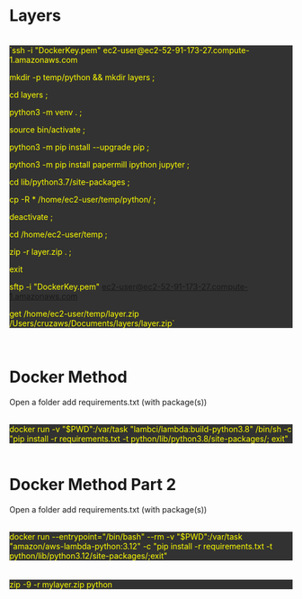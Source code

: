 # Layers

<br>
<div style="background-color: rgb(50, 50, 50);color:yellow">
`ssh -i "DockerKey.pem" ec2-user@ec2-52-91-173-27.compute-1.amazonaws.com

 

 

mkdir -p temp/python && mkdir layers ;

cd layers ;

python3 -m venv . ;

source bin/activate ;

python3 -m pip install --upgrade pip ;

python3 -m pip install papermill ipython jupyter ;

cd lib/python3.7/site-packages ;

cp -R * /home/ec2-user/temp/python/ ;

deactivate ;

cd /home/ec2-user/temp ;

zip -r layer.zip . ;

 

exit

 

sftp -i "DockerKey.pem" ec2-user@ec2-52-91-173-27.compute-1.amazonaws.com

 

get /home/ec2-user/temp/layer.zip /Users/cruzaws/Documents/layers/layer.zip`
</div>
<br>

# Docker Method

Open a folder add requirements.txt (with package(s))

<br>
<div style="background-color: rgb(50, 50, 50);color:yellow">
docker run -v "$PWD":/var/task "lambci/lambda:build-python3.8" /bin/sh -c "pip install -r requirements.txt -t python/lib/python3.8/site-packages/; exit"
</div>
<br>

# Docker Method Part 2

Open a folder add requirements.txt (with package(s)) 

<br>
<div style="background-color: rgb(50, 50, 50);color:yellow">
docker run --entrypoint="/bin/bash" --rm -v "$PWD":/var/task "amazon/aws-lambda-python:3.12" -c "pip install -r requirements.txt -t python/lib/python3.12/site-packages/;exit"
</div>
<br>

<br>
<div style="background-color: rgb(50, 50, 50);color:yellow">
zip -9 -r mylayer.zip python
</div>
<br>

